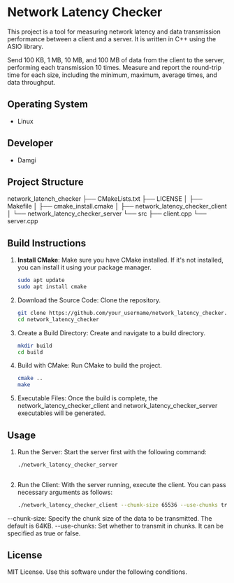 # Network Latency Checker

This project is a tool for measuring network latency and data transmission performance between a client and a server. It is written in C++ using the ASIO library.

Send 100 KB, 1 MB, 10 MB, and 100 MB of data from the client to the server, 
performing each transmission 10 times. Measure and report the round-trip time for each size, 
including the minimum, maximum, average times, and data throughput.

## Operating System

- Linux

## Developer

- Damgi

## Project Structure
network_latench_checker
├── CMakeLists.txt
├── LICENSE
│   ├── Makefile
│   ├── cmake_install.cmake
│   ├── network_latency_checker_client
│   └── network_latency_checker_server
└── src
    ├── client.cpp
    └── server.cpp


## Build Instructions

1. **Install CMake**: Make sure you have CMake installed. If it's not installed, you can install it using your package manager.

   ```bash
   sudo apt update
   sudo apt install cmake
2. Download the Source Code: Clone the repository.

   ```bash
   git clone https://github.com/your_username/network_latency_checker.git
   cd network_latency_checker

3. Create a Build Directory: Create and navigate to a build directory.

   ```bash
   mkdir build
   cd build
   
4. Build with CMake: Run CMake to build the project.

   ```bash
   cmake ..
   make
   
5. Executable Files: Once the build is complete, 
the network_latency_checker_client and network_latency_checker_server executables will be generated.

## Usage

1. Run the Server: Start the server first with the following command:

   ```bash
   ./network_latency_checker_server
      
3. Run the Client: With the server running, execute the client. You can pass necessary arguments as follows:

   ```bash
   ./network_latency_checker_client --chunk-size 65536 --use-chunks true

  --chunk-size: Specify the chunk size of the data to be transmitted. The default is 64KB.
  --use-chunks: Set whether to transmit in chunks. It can be specified as true or false.

## License

MIT License. Use this software under the following conditions.
   

